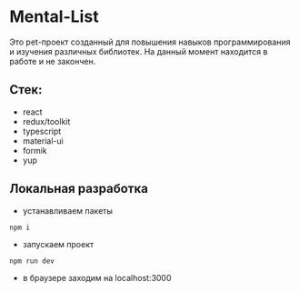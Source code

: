# Mental-List

Это pet-проект созданный для повышения навыков программирования и изучения различных библиотек. На данный момент находится в работе и не закончен.

## Стек:

- react
- redux/toolkit
- typescript
- material-ui
- formik
- yup

## Локальная разработка

- устанавливаем пакеты

```
npm i
```

- запускаем проект

```
npm run dev
```

- в браузере заходим на localhost:3000
